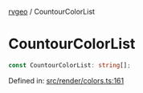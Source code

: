 [rvgeo](../index.md) / CountourColorList

# CountourColorList

```ts
const CountourColorList: string[];
```

Defined in: [src/render/colors.ts:161](https://github.com/pzq123456/RVGeo/blob/e727f6f6e310621d656b74948bed9956ff45a613/src/render/colors.ts#L161)

